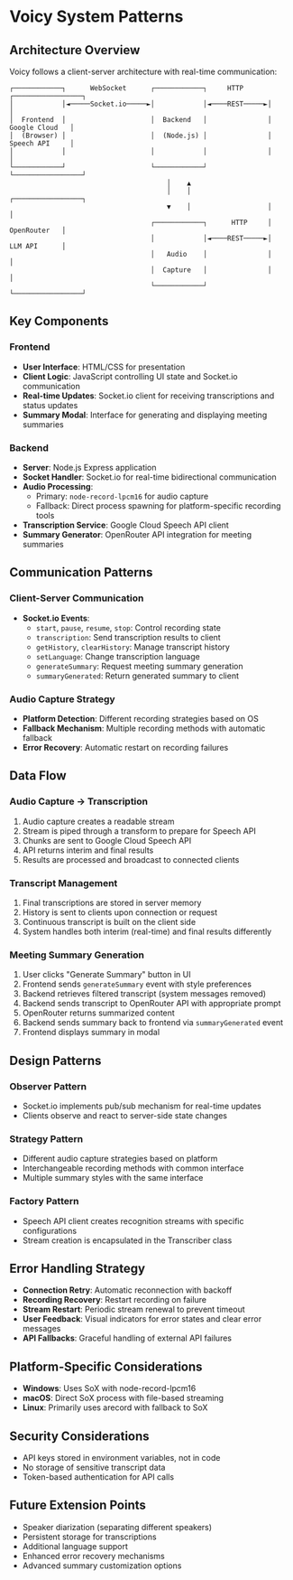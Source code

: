 # Voicy System Patterns

## Architecture Overview

Voicy follows a client-server architecture with real-time communication:

```
┌────────────┐      WebSocket      ┌────────────┐     HTTP      ┌─────────────────┐
│            │◄─────Socket.io─────►│            │◄────REST─────►│                 │
│  Frontend  │                     │  Backend   │               │  Google Cloud   │
│  (Browser) │                     │  (Node.js) │               │  Speech API     │
│            │                     │            │               │                 │
└────────────┘                     └────────────┘               └─────────────────┘
                                       │    ▲                         
                                       │    │                   ┌─────────────────┐
                                       ▼    │                   │                 │
                                   ┌────────────┐      HTTP     │   OpenRouter   │
                                   │            │◄────REST─────►│   LLM API      │
                                   │   Audio    │               │                 │
                                   │  Capture   │               │                 │
                                   └────────────┘               └─────────────────┘
```

## Key Components

### Frontend
- **User Interface**: HTML/CSS for presentation
- **Client Logic**: JavaScript controlling UI state and Socket.io communication
- **Real-time Updates**: Socket.io client for receiving transcriptions and status updates
- **Summary Modal**: Interface for generating and displaying meeting summaries

### Backend
- **Server**: Node.js Express application
- **Socket Handler**: Socket.io for real-time bidirectional communication
- **Audio Processing**: 
  - Primary: `node-record-lpcm16` for audio capture
  - Fallback: Direct process spawning for platform-specific recording tools
- **Transcription Service**: Google Cloud Speech API client
- **Summary Generator**: OpenRouter API integration for meeting summaries

## Communication Patterns

### Client-Server Communication
- **Socket.io Events**:
  - `start`, `pause`, `resume`, `stop`: Control recording state
  - `transcription`: Send transcription results to client
  - `getHistory`, `clearHistory`: Manage transcript history
  - `setLanguage`: Change transcription language
  - `generateSummary`: Request meeting summary generation
  - `summaryGenerated`: Return generated summary to client

### Audio Capture Strategy
- **Platform Detection**: Different recording strategies based on OS
- **Fallback Mechanism**: Multiple recording methods with automatic fallback
- **Error Recovery**: Automatic restart on recording failures

## Data Flow

### Audio Capture → Transcription
1. Audio capture creates a readable stream
2. Stream is piped through a transform to prepare for Speech API
3. Chunks are sent to Google Cloud Speech API
4. API returns interim and final results
5. Results are processed and broadcast to connected clients

### Transcript Management
1. Final transcriptions are stored in server memory
2. History is sent to clients upon connection or request
3. Continuous transcript is built on the client side
4. System handles both interim (real-time) and final results differently

### Meeting Summary Generation
1. User clicks "Generate Summary" button in UI
2. Frontend sends `generateSummary` event with style preferences
3. Backend retrieves filtered transcript (system messages removed)
4. Backend sends transcript to OpenRouter API with appropriate prompt
5. OpenRouter returns summarized content
6. Backend sends summary back to frontend via `summaryGenerated` event
7. Frontend displays summary in modal

## Design Patterns

### Observer Pattern
- Socket.io implements pub/sub mechanism for real-time updates
- Clients observe and react to server-side state changes

### Strategy Pattern
- Different audio capture strategies based on platform
- Interchangeable recording methods with common interface
- Multiple summary styles with the same interface

### Factory Pattern
- Speech API client creates recognition streams with specific configurations
- Stream creation is encapsulated in the Transcriber class

## Error Handling Strategy
- **Connection Retry**: Automatic reconnection with backoff
- **Recording Recovery**: Restart recording on failure
- **Stream Restart**: Periodic stream renewal to prevent timeout
- **User Feedback**: Visual indicators for error states and clear error messages
- **API Fallbacks**: Graceful handling of external API failures

## Platform-Specific Considerations
- **Windows**: Uses SoX with node-record-lpcm16
- **macOS**: Direct SoX process with file-based streaming
- **Linux**: Primarily uses arecord with fallback to SoX

## Security Considerations
- API keys stored in environment variables, not in code
- No storage of sensitive transcript data
- Token-based authentication for API calls

## Future Extension Points
- Speaker diarization (separating different speakers)
- Persistent storage for transcriptions
- Additional language support
- Enhanced error recovery mechanisms
- Advanced summary customization options 